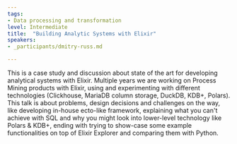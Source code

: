 ```yaml
---
tags:	
- Data processing and transformation
level: Intermediate
title: 	"Building Analytic Systems with Elixir"
speakers:
- _participants/dmitry-russ.md

---
```

This is a case study and discussion about state of the art for developing analytical systems with Elixir. Multiple years we are working on Process Mining products with Elixir, using and experimenting with different technologies (Clickhouse, MariaDB column storage, DuckDB, KDB+, Polars). This talk is about problems, design decisions and challenges on the way, like developing in-house ecto-like framework, explaining what you can't achieve with SQL and why you might look into lower-level technology like Polars & KDB+, ending with trying to show-case some example functionalities on top of Elixir Explorer and comparing them with Python.